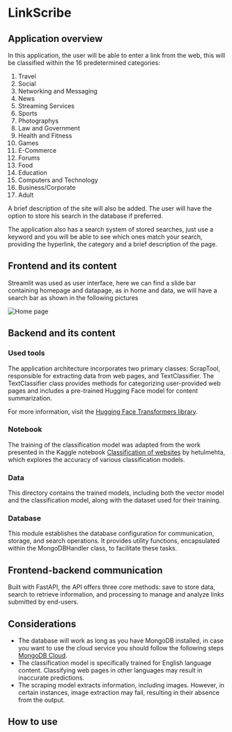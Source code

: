 # LinkScribe
## Application overview
In this application, the user will be able to enter a link from the web, this will be classified within the 16 predetermined categories:
1. Travel
2. Social 
3. Networking and Messaging
4. News
5. Streaming Services
6. Sports
7. Photographys
8. Law and Government
9. Health and Fitness
10. Games
11. E-Commerce
12. Forums
13. Food
14. Education
15. Computers and Technology 
16. Business/Corporate
17. Adult 

A brief description of the site will also be added.
The user will have the option to store his search in the database if preferred.

The application also has a search system of stored searches, just use a keyword and you will be able 
to see which ones match your search, providing the hyperlink, the category and a brief description of the page.

## Frontend and its content

Streamlit was used as user interface, here we can find a slide bar containing homepage and datapage, as in home and data, we will have a search bar as shown in the following pictures

![Home page](https://i.imgur.com/37I99E5.jpg "Home page")

## Backend and its content

### Used tools

The application architecture incorporates two primary classes: ScrapTool, responsible for extracting data from web pages, and TextClassifier. The TextClassifier class provides methods for categorizing user-provided web pages and includes a pre-trained Hugging Face model for content summarization.

For more information, visit the [Hugging Face Transformers library](https://huggingface.co/docs/transformers/index).

### Notebook

The training of the classification model was adapted from the work presented in the Kaggle notebook [Classification of websites](https://www.kaggle.com/code/hetulmehta/classification-of-websites) by hetulmehta, which explores the accuracy of various classification models.

### Data

This directory contains the trained models, including both the vector model and the classification model, along with the dataset used for their training.

### Database

This module establishes the database configuration for communication, storage, and search operations. It provides utility functions, encapsulated within the MongoDBHandler class, to facilitate these tasks.

## Frontend-backend communication

Built with FastAPI, the API offers three core methods: save to store data, search to retrieve information, and processing to manage and analyze links submitted by end-users.

## Considerations

- The database will work as long as you have MongoDB installed, in case you want to use the cloud service you should follow the following steps [MongoDB Cloud](https://www.mongodb.com/resources/products/platform/mongodb-atlas-tutorial).
- The classification model is specifically trained for English language content. Classifying web pages in other languages may result in inaccurate predictions.
- The scraping model extracts information, including images. However, in certain instances, image extraction may fail, resulting in their absence from the output.

## How to use
